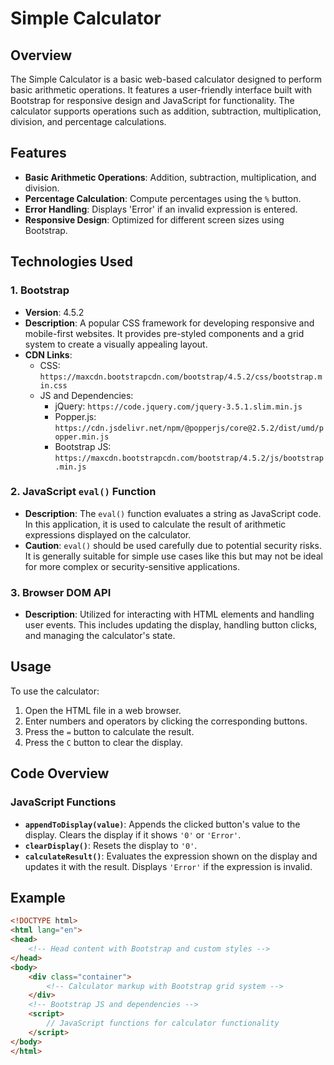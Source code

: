 # Simple Calculator

## Overview

The Simple Calculator is a basic web-based calculator designed to perform basic arithmetic operations. It features a user-friendly interface built with Bootstrap for responsive design and JavaScript for functionality. The calculator supports operations such as addition, subtraction, multiplication, division, and percentage calculations.

## Features

- **Basic Arithmetic Operations**: Addition, subtraction, multiplication, and division.
- **Percentage Calculation**: Compute percentages using the `%` button.
- **Error Handling**: Displays 'Error' if an invalid expression is entered.
- **Responsive Design**: Optimized for different screen sizes using Bootstrap.

## Technologies Used

### 1. Bootstrap

- **Version**: 4.5.2
- **Description**: A popular CSS framework for developing responsive and mobile-first websites. It provides pre-styled components and a grid system to create a visually appealing layout.
- **CDN Links**:
  - CSS: `https://maxcdn.bootstrapcdn.com/bootstrap/4.5.2/css/bootstrap.min.css`
  - JS and Dependencies:
    - jQuery: `https://code.jquery.com/jquery-3.5.1.slim.min.js`
    - Popper.js: `https://cdn.jsdelivr.net/npm/@popperjs/core@2.5.2/dist/umd/popper.min.js`
    - Bootstrap JS: `https://maxcdn.bootstrapcdn.com/bootstrap/4.5.2/js/bootstrap.min.js`

### 2. JavaScript `eval()` Function

- **Description**: The `eval()` function evaluates a string as JavaScript code. In this application, it is used to calculate the result of arithmetic expressions displayed on the calculator.
- **Caution**: `eval()` should be used carefully due to potential security risks. It is generally suitable for simple use cases like this but may not be ideal for more complex or security-sensitive applications.

### 3. Browser DOM API

- **Description**: Utilized for interacting with HTML elements and handling user events. This includes updating the display, handling button clicks, and managing the calculator's state.

## Usage

To use the calculator:

1. Open the HTML file in a web browser.
2. Enter numbers and operators by clicking the corresponding buttons.
3. Press the `=` button to calculate the result.
4. Press the `C` button to clear the display.

## Code Overview

### JavaScript Functions

- **`appendToDisplay(value)`**: Appends the clicked button's value to the display. Clears the display if it shows `'0'` or `'Error'`.
- **`clearDisplay()`**: Resets the display to `'0'`.
- **`calculateResult()`**: Evaluates the expression shown on the display and updates it with the result. Displays `'Error'` if the expression is invalid.

## Example

```html
<!DOCTYPE html>
<html lang="en">
<head>
    <!-- Head content with Bootstrap and custom styles -->
</head>
<body>
    <div class="container">
        <!-- Calculator markup with Bootstrap grid system -->
    </div>
    <!-- Bootstrap JS and dependencies -->
    <script>
        // JavaScript functions for calculator functionality
    </script>
</body>
</html>
